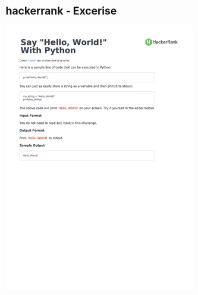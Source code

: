# hackerrank - Excerise 
 <img src="https://github.com/Bal2018/hackerrank/blob/master/Images/py-hello-world-English.png?raw=true">